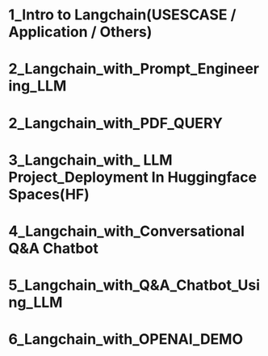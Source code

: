 # 1_Intro to Langchain(USESCASE / Application / Others)
# 2_Langchain_with_Prompt_Engineering_LLM
# 2_Langchain_with_PDF_QUERY
# 3_Langchain_with_ LLM Project_Deployment In Huggingface Spaces(HF)
# 4_Langchain_with_Conversational Q&A Chatbot
# 5_Langchain_with_Q&A_Chatbot_Using_LLM
# 6_Langchain_with_OPENAI_DEMO 

